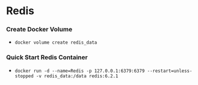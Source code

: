 # Redis

### Create Docker Volume
  - `docker volume create redis_data`

### Quick Start Redis Container
  - `docker run -d --name=Redis -p 127.0.0.1:6379:6379 --restart=unless-stopped -v redis_data:/data redis:6.2.1`
